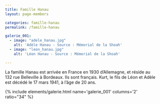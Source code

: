 ```yaml
---
title: Famille Hanau
layout: page-members

categories: famille-hanau
permalink: /famille-hanau

galerie_001: 
  - image: "adele_hanau.jpg"
    alt: 'Adèle Hanau - Source : Mémorial de la Shoah' 
  - image: "leon_hanau.jpg"
    alt: 'Léon Hanau - Source : Mémorial de la Shoah'

---
```


La famille Hanau est arrivée en France en 1930 d’Allemagne, et réside au 132 rue Belleville à Bordeaux. Ils sont français. Kurt, le fils de Léon et Adèle est décédé le 17 mars 1941, à l’âge de 20 ans.

{% include elements/galerie.html name='galerie_001' columns='2' ratio="34" %}